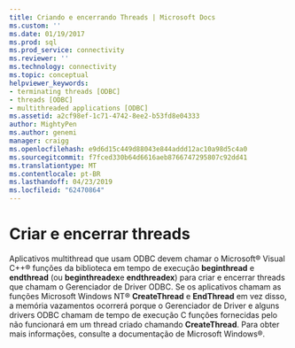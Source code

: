 ```yaml
---
title: Criando e encerrando Threads | Microsoft Docs
ms.custom: ''
ms.date: 01/19/2017
ms.prod: sql
ms.prod_service: connectivity
ms.reviewer: ''
ms.technology: connectivity
ms.topic: conceptual
helpviewer_keywords:
- terminating threads [ODBC]
- threads [ODBC]
- multithreaded applications [ODBC]
ms.assetid: a2cf98ef-1c71-4742-8ee2-b53fd8e04333
author: MightyPen
ms.author: genemi
manager: craigg
ms.openlocfilehash: e9d6d15c449d88043e844addd12ac10a98d5c4a0
ms.sourcegitcommit: f7fced330b64d6616aeb8766747295807c92dd41
ms.translationtype: MT
ms.contentlocale: pt-BR
ms.lasthandoff: 04/23/2019
ms.locfileid: "62470864"
---
```

# <a name="creating-and-terminating-threads"></a>Criar e encerrar threads
Aplicativos multithread que usam ODBC devem chamar o Microsoft® Visual C++® funções da biblioteca em tempo de execução **beginthread** e **endthread** (ou **beginthreadex**e **endthreadex**) para criar e encerrar threads que chamam o Gerenciador de Driver ODBC. Se os aplicativos chamam as funções Microsoft Windows NT® **CreateThread** e **EndThread** em vez disso, a memória vazamentos ocorrerá porque o Gerenciador de Driver e alguns drivers ODBC chamam de tempo de execução C funções fornecidas pelo não funcionará em um thread criado chamando **CreateThread**. Para obter mais informações, consulte a documentação de Microsoft Windows®.
